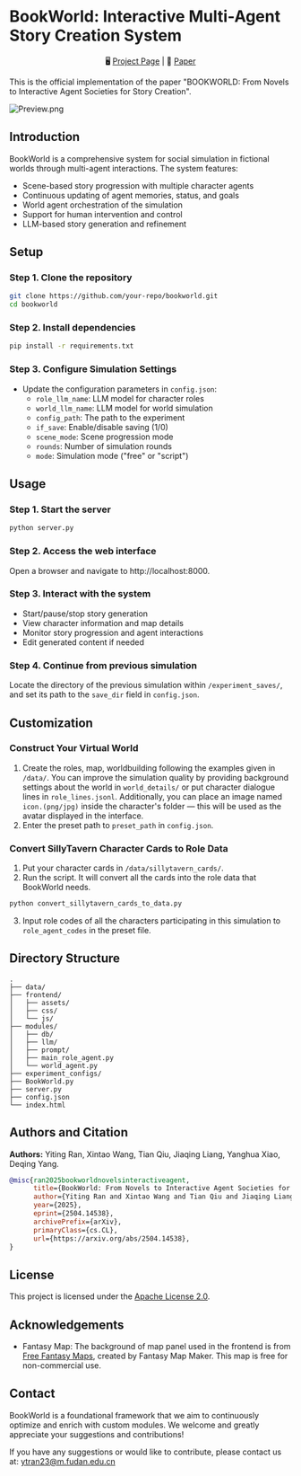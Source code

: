# BookWorld: Interactive Multi-Agent Story Creation System

<div align="center">

🖥️ [Project Page](https://bookworld2025.github.io/) | 📃 [Paper](https://arxiv.org/abs/2406.18921) 

</div>




This is the official implementation of the paper "BOOKWORLD: From Novels to Interactive Agent Societies for Story Creation".

![Preview.png](<https://media-hosting.imagekit.io/14ce589aed514385/Preview.png?Expires=1840513142&Key-Pair-Id=K2ZIVPTIP2VGHC&Signature=oH~h5cUOwe3DjyDa86z40LBKpVanA81kQcGWubqjAa7SdiRWbYq2GIIF27urVYi4JK6u20IcmbRmoIxqkIQ1D-IBc9aMKcyVLJrjtlsvbaePOzgi-GtivxWIFuJvSzzuOfYmWF89KxzQ~EFsximhKJqtuw-WCZYRhpEFMUSuy42z-Lhv4ou6mWM58PIwzvsdc~rJxtMEXdaoxA9BGKKfcWD8mrhN8TI~mQzeRP-WE6KxHS9ib3MKES1BN9n5jLa4vEI5I2OwnzBFnc2iJ2vcyYgYRUY~1JF-ucYubMt85H2aWo9PUBYy38BYzodDdI0X8sKesL~evjstY5RH0buyCw__>)

## Introduction

BookWorld is a comprehensive system for social simulation in fictional worlds through multi-agent interactions. The system features:

- Scene-based story progression with multiple character agents
- Continuous updating of agent memories, status, and goals
- World agent orchestration of the simulation
- Support for human intervention and control
- LLM-based story generation and refinement

## Setup

### Step 1. Clone the repository
```bash
git clone https://github.com/your-repo/bookworld.git
cd bookworld
```

### Step 2. Install dependencies
```bash
pip install -r requirements.txt
```

### Step 3. Configure Simulation Settings
- Update the configuration parameters in `config.json`:
  - `role_llm_name`: LLM model for character roles
  - `world_llm_name`: LLM model for world simulation
  - `config_path`: The path to the experiment
  - `if_save`: Enable/disable saving (1/0)
  - `scene_mode`: Scene progression mode
  - `rounds`: Number of simulation rounds
  - `mode`: Simulation mode ("free" or "script")

## Usage

### Step 1. Start the server
```bash
python server.py
```

### Step 2. Access the web interface
Open a browser and navigate to http://localhost:8000.

### Step 3. Interact with the system
- Start/pause/stop story generation
- View character information and map details
- Monitor story progression and agent interactions
- Edit generated content if needed

### Step 4. Continue from previous simulation
Locate the directory of the previous simulation within `/experiment_saves/`, and set its path to the `save_dir` field in `config.json`.

## Customization
### Construct Your Virtual World
1. Create the roles, map, worldbuilding following the examples given in `/data/`. You can improve the simulation quality by providing background settings about the world in `world_details/` or put character dialogue lines in `role_lines.jsonl`. Additionally, you can place an image named `icon.(png/jpg)` inside the character's folder — this will be used as the avatar displayed in the interface.
3. Enter the preset path to `preset_path` in `config.json`.

### Convert SillyTavern Character Cards to Role Data
1. Put your character cards in `/data/sillytavern_cards/`.
2. Run the script. It will convert all the cards into the role data that BookWorld needs.
```bash
python convert_sillytavern_cards_to_data.py
```
3. Input role codes of all the characters participating in this simulation to `role_agent_codes` in the preset file.

## Directory Structure

```
.
├── data/
├── frontend/
│   ├── assets/
│   ├── css/
│   └── js/
├── modules/
│   ├── db/
│   ├── llm/
│   ├── prompt/
│   ├── main_role_agent.py
│   └── world_agent.py
├── experiment_configs/
├── BookWorld.py
├── server.py
├── config.json
└── index.html
```


## Authors and Citation
**Authors:** Yiting Ran, Xintao Wang, Tian Qiu,
Jiaqing Liang, Yanghua Xiao, Deqing Yang.

```bibtex
@misc{ran2025bookworldnovelsinteractiveagent,
      title={BookWorld: From Novels to Interactive Agent Societies for Creative Story Generation}, 
      author={Yiting Ran and Xintao Wang and Tian Qiu and Jiaqing Liang and Yanghua Xiao and Deqing Yang},
      year={2025},
      eprint={2504.14538},
      archivePrefix={arXiv},
      primaryClass={cs.CL},
      url={https://arxiv.org/abs/2504.14538}, 
}
```
## License

This project is licensed under the [Apache License 2.0](https://www.apache.org/licenses/LICENSE-2.0).


##  Acknowledgements

- Fantasy Map: The background of map panel used in the frontend is from [Free Fantasy Maps](https://freefantasymaps.org/epic-world-cinematic-landscapes/), created by Fantasy Map Maker. This map is free for non-commercial use.

## Contact

BookWorld is a foundational framework that we aim to continuously optimize and enrich with custom modules. We welcome and greatly appreciate your suggestions and contributions!

If you have any suggestions or would like to contribute, please contact us at: ytran23@m.fudan.edu.cn

